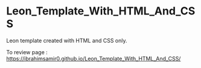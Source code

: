 # Leon_Template_With_HTML_And_CSS
Leon template created with HTML and CSS only.

To review page :
https://ibrahimsamir0.github.io/Leon_Template_With_HTML_And_CSS/
